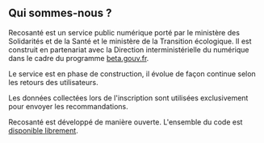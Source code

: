 ## Qui sommes-nous ?

Recosanté est un service public numérique porté par le ministère des Solidarités et de la Santé et le ministère de la Transition écologique. Il est construit en partenariat avec la Direction interministérielle du numérique dans le cadre du programme [beta.gouv.fr](https://beta.gouv.fr/).

Le service est en phase de construction, il évolue de façon continue selon les retours des utilisateurs.

Les données collectées lors de l'inscription sont utilisées exclusivement pour envoyer les recommandations.

Recosanté est développé de manière ouverte. L'ensemble du code est [disponible librement](https://github.com/betagouv/ecosante).
